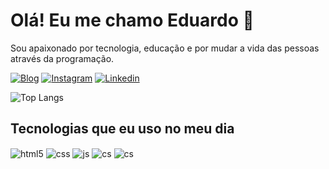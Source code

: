 # Olá! Eu me chamo Eduardo 👋

Sou apaixonado por tecnologia, educação e por mudar a vida das pessoas através da programação.

[![Blog](https://img.shields.io/website?label=dev-eduardocp.com&style=for-the-badge&url=https://sujeitoprogramador.com/)](https://dev-eduardocp.netlify.app)
[![Instagram](https://img.shields.io/badge/Instagram-E4405F?style=for-the-badge&logo=instagram&logoColor=white)](https://www.instagram.com/eduardoc_padilha/)
[![Linkedin](https://img.shields.io/badge/LinkedIn-0077B5?style=for-the-badge&logo=linkedin&logoColor=white)](https://www.linkedin.com/in/eduardoc-padilha/)

![Top Langs](https://github-readme-stats.vercel.app/api/top-langs/?username=joaoeduardo2701&hide_progress=false)  

## Tecnologias que eu uso no meu dia

<div style="display: inline_block">
  <img align="center" alt="html5" src="https://img.shields.io/badge/HTML5-E34F26?style=for-the-badge&logo=html5&logoColor=white" />
  <img align="center" alt="css" src="https://img.shields.io/badge/CSS3-1572B6?style=for-the-badge&logo=css3&logoColor=white" />
  <img align="center" alt="js" src="https://img.shields.io/badge/JavaScript-F7DF1E?style=for-the-badge&logo=javascript&logoColor=black" />
  <img align="center" alt="cs" src="https://img.shields.io/badge/Angular-DD0031?style=for-the-badge&logo=angular&logoColor=white" />
  <img align="center" alt="cs" src="https://img.shields.io/badge/.NET-5C2D91?style=for-the-badge&logo=.net&logoColor=white" />
</div><br/>

